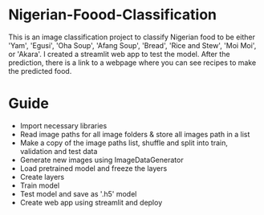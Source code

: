 # Nigerian-Foood-Classification
This is an image classification project to classify Nigerian food to be either 'Yam', 'Egusi', 'Oha Soup', 'Afang Soup', 'Bread', 'Rice and Stew', 'Moi Moi', or 'Akara'. I created a streamlit web app to test the model. After the prediction, there is a link to a webpage where you can see recipes to make the predicted food.

# Guide
* Import necessary libraries
* Read image paths for all image folders & store all images path in a list
* Make a copy of the image paths list, shuffle and split into train, validation and test data 
* Generate new images using ImageDataGenerator
* Load pretrained model and freeze the layers
* Create layers
* Train model
* Test model and save as '.h5' model
* Create web app using streamlit and deploy
